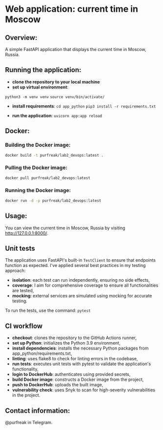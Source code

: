 # Web application: current time in Moscow

## Overview:
A simple FastAPI application that displays the current time in Moscow, Russia.

## Running the application:
- **clone the repository to your local machine**
- **set up virtual environment**:

`python3 -m venv venv`
`source venv/bin/activate/`

- **install requirements**:
`cd app_python`
`pip3 install -r requirements.txt`

- **run the application**:
`uvicorn app:app reload`

## Docker:

### Building the Docker image:
```bash
docker build -t purfreak/lab2_devops:latest .
```

### Pulling the Docker image:
```bash
docker pull purfreak/lab2_devops:latest
```

### Running the Docker image:
```bash
docker run -d -p purfreak/lab2_devops:latest
```

## Usage:
You can view the current time in Moscow, Russia by visiting http://127.0.0.1:8000/.

## Unit tests
The application uses FastAPI's built-in `TestClient` to ensure that endpoints function as expected. I've applied several best practices in my testing approach:

- **isolation**: each test can run independently, ensuring no side effects,
- **coverage**: I aim for comprehensive coverage to ensure all functionalities are tested,
- **mocking**: external services are simulated using mocking for accurate testing.

To run the tests, use the command: `pytest`

## CI workflow
- **checkout**: clones the repository to the GitHub Actions runner,
- **set up Python**: initializes the Python 3.9 environment,
- **install dependencies**: installs the necessary Python packages from app_python/requirements.txt,
- **linting**: uses flake8 to check for linting errors in the codebase,
- **run tests**: executes unit tests with pytest to validate the application's functionality,
- **login to DockerHub**: authenticates using provided secrets,
- **build Docker image**: constructs a Docker image from the project,
- **push to DockerHub**: uploads the built image,
- **vulnerability check**: uses Snyk to scan for high-severity vulnerabilities in the project.

## Contact information:
@purfreak in Telegram.
